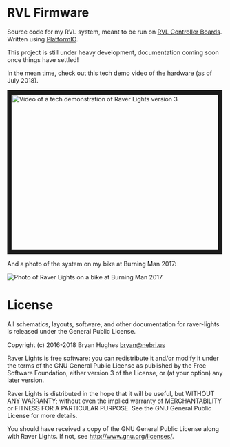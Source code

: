# RVL Firmware

Source code for my RVL system, meant to be run on [RVL Controller Boards](https://github.com/rvl-system/rvl-controller-board). Written using [PlatformIO](http://platformio.org/).

This project is still under heavy development, documentation coming soon once things have settled!

In the mean time, check out this tech demo video of the hardware (as of July 2018).

<a href="https://www.youtube.com/watch?v=nYG6840g4mw" target="_blank">
  <img src="https://img.youtube.com/vi/nYG6840g4mw/0.jpg" alt="Video of a tech demonstration of Raver Lights version 3" width="480" height="360" border="10" />
</a>

And a photo of the system on my bike at Burning Man 2017:

![Photo of Raver Lights on a bike at Burning Man 2017](https://user-images.githubusercontent.com/1141386/43027627-5eabe7a8-8c30-11e8-85ab-a81104623926.jpg)

# License

All schematics, layouts, software, and other documentation for raver-lights is released under the General Public License.

Copyright (c) 2016-2018 Bryan Hughes <bryan@nebri.us>

Raver Lights is free software: you can redistribute it and/or modify
it under the terms of the GNU General Public License as published by
the Free Software Foundation, either version 3 of the License, or
(at your option) any later version.

Raver Lights is distributed in the hope that it will be useful,
but WITHOUT ANY WARRANTY; without even the implied warranty of
MERCHANTABILITY or FITNESS FOR A PARTICULAR PURPOSE.  See the
GNU General Public License for more details.

You should have received a copy of the GNU General Public License
along with Raver Lights.  If not, see <http://www.gnu.org/licenses/>.

